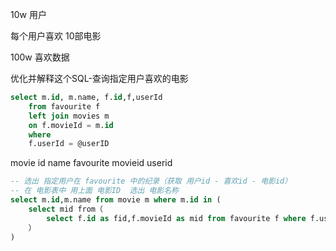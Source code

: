 10w 用户

每个用户喜欢 10部电影

100w 喜欢数据

优化并解释这个SQL-查询指定用户喜欢的电影
```sql
select m.id, m.name, f.id,f,userId 
    from favourite f 
    left join movies m
    on f.movieId = m.id
    where
    f.userId = @userID
```

movie  id name 
favourite  movieid userid

```sql
-- 选出 指定用户在 favourite 中的纪录（获取 用户id - 喜欢id - 电影id）
-- 在 电影表中 用上面 电影ID  选出 电影名称
select m.id,m.name from movie m where m.id in (
    select mid from（
        select f.id as fid,f.movieId as mid from favourite f where f.userId = @userID
    ）
)


```